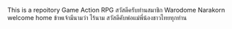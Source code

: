 This is a  repoitory Game Action RPG
สวัสดีครับท่านสมาชิก
Warodome Narakorn
welcome home
ข้าพเจ้ามีนามว่า ไร้นาม
สวัสดีคับพ่อแม่พี่น้องชาวไทยทุกท่าน
